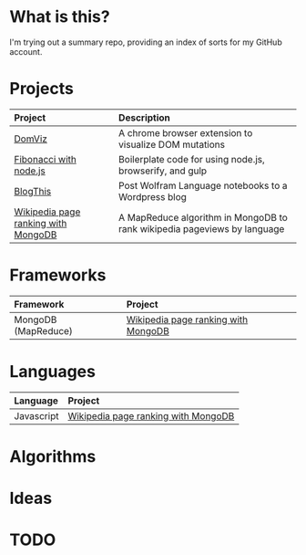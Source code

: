 # What is this?

I'm trying out a summary repo, providing an index of sorts for my GitHub
account.

# Projects

| Project | Description |
|:--------|:------------|
| [DomViz](https://github.com/paul-jean/dom-viz) | A chrome browser extension to visualize DOM mutations |
| [Fibonacci with node.js](https://github.com/paul-jean/fib-nodejs) | Boilerplate code for using node.js, browserify, and gulp |
| [BlogThis](https://github.com/paul-jean/blog-this) | Post Wolfram Language notebooks to a Wordpress blog |
| [Wikipedia page ranking with MongoDB](https://github.com/paul-jean/wiki-rank-mongodb) | A MapReduce algorithm in MongoDB to rank wikipedia pageviews by language |

# Frameworks

| Framework | Project |
|:----------|:--------|
| MongoDB (MapReduce) | [Wikipedia page ranking with MongoDB](https://github.com/paul-jean/wiki-rank-mongodb) |

# Languages

| Language | Project |
|:---------|:--------|
| Javascript | [Wikipedia page ranking with MongoDB](https://github.com/paul-jean/wiki-rank-mongodb) |

# Algorithms

# Ideas

# TODO
